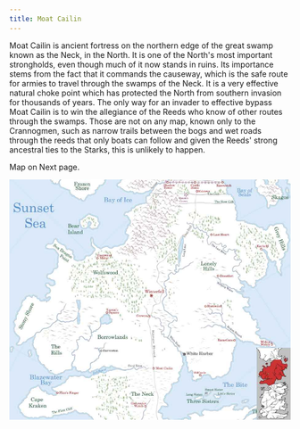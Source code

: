 ```yaml
---
title: Moat Cailin
---
```


Moat Cailin is ancient fortress on the northern edge of the great swamp known as the Neck, in the North. It is one of the North's most important strongholds, even though much of it now stands in ruins. Its importance stems from the fact that it commands the causeway, which is the safe route for armies to travel through the swamps of the Neck. It is a very effective natural choke point which has protected the North from southern invasion for thousands of years. The only way for an invader to effective bypass Moat Cailin is to win the allegiance of the Reeds who know of other routes through the swamps. Those are not on any map, known only to the Crannogmen, such as narrow trails between the bogs and wet roads through the reeds that only boats can follow and given the Reeds' strong ancestral ties to the Starks, this is unlikely to happen.

Map on Next page.

![Image](images/000018.jpg)


